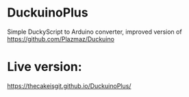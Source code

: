 # DuckuinoPlus
Simple DuckyScript to Arduino converter, improved version of https://github.com/Plazmaz/Duckuino

# Live version:
https://thecakeisgit.github.io/DuckuinoPlus/

